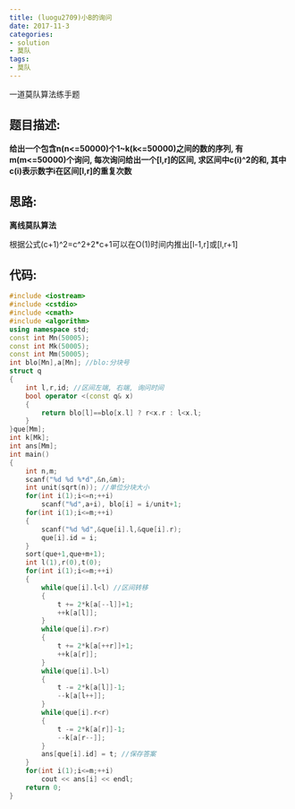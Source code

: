 ```yaml
---
title: (luogu2709)小B的询问
date: 2017-11-3
categories:
- solution
- 莫队
tags:
- 莫队
---
```


一道莫队算法练手题
<!-- more -->
## 题目描述:

**给出一个包含n(n<=50000)个1~k(k<=50000)之间的数的序列, 有m(m<=50000)个询问, 每次询问给出一个[l,r]的区间, 求区间中c(i)^2的和, 其中c(i)表示数字i在区间[l,r]的重复次数**

## 思路:

**离线莫队算法**

根据公式(c+1)^2=c^2+2*c+1可以在O(1)时间内推出[l-1,r]或[l,r+1]

## 代码:
```cpp
#include <iostream>
#include <cstdio>
#include <cmath>
#include <algorithm>
using namespace std;
const int Mn(50005);
const int Mk(50005);
const int Mm(50005);
int blo[Mn],a[Mn]; //blo:分块号
struct q
{
	int l,r,id; //区间左端, 右端, 询问时间
	bool operator <(const q& x)
	{
		return blo[l]==blo[x.l] ? r<x.r : l<x.l;
	}
}que[Mm];
int k[Mk];
int ans[Mm];
int main()
{
	int n,m;
	scanf("%d %d %*d",&n,&m);
	int unit(sqrt(n)); //单位分块大小
	for(int i(1);i<=n;++i)
		scanf("%d",a+i), blo[i] = i/unit+1;
	for(int i(1);i<=m;++i)
	{
		scanf("%d %d",&que[i].l,&que[i].r);
		que[i].id = i;
	}
	sort(que+1,que+m+1);
	int l(1),r(0),t(0);
	for(int i(1);i<=m;++i)
	{
		while(que[i].l<l) //区间转移
		{
			t += 2*k[a[--l]]+1;
			++k[a[l]];
		}
		while(que[i].r>r)
		{
			t += 2*k[a[++r]]+1;
			++k[a[r]];
		}
		while(que[i].l>l)
		{
			t -= 2*k[a[l]]-1;
			--k[a[l++]];
		}
		while(que[i].r<r)
		{
			t -= 2*k[a[r]]-1;
			--k[a[r--]];
		}
		ans[que[i].id] = t; //保存答案
	}
	for(int i(1);i<=m;++i)
		cout << ans[i] << endl;
	return 0;
}
```
